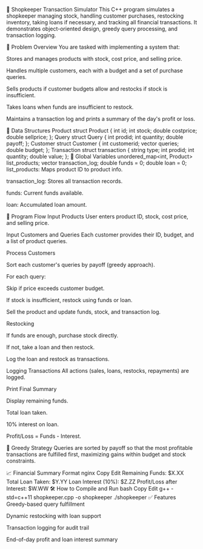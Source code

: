 🛒 Shopkeeper Transaction Simulator
This C++ program simulates a shopkeeper managing stock, handling customer purchases, restocking inventory, taking loans if necessary, and tracking all financial transactions. It demonstrates object-oriented design, greedy query processing, and transaction logging.

📌 Problem Overview
You are tasked with implementing a system that:

Stores and manages products with stock, cost price, and selling price.

Handles multiple customers, each with a budget and a set of purchase queries.

Sells products if customer budgets allow and restocks if stock is insufficient.

Takes loans when funds are insufficient to restock.

Maintains a transaction log and prints a summary of the day's profit or loss.

🧱 Data Structures
Product
struct Product {
    int id;
    int stock;
    double costprice;
    double sellprice;
};
Query
struct Query {
    int prodid;
    int quantity;
    double payoff;
};
Customer
struct Customer {
    int customerid;
    vector<Query> queries;
    double budget;
};
Transaction
struct transaction {
    string type;
    int prodid;
    int quantity;
    double value;
};
💾 Global Variables
unordered_map<int, Product> list_products;
vector<transaction> transaction_log;
double funds = 0;
double loan = 0;
list_products: Maps product ID to product info.

transaction_log: Stores all transaction records.

funds: Current funds available.

loan: Accumulated loan amount.

🔄 Program Flow
Input Products
User enters product ID, stock, cost price, and selling price.

Input Customers and Queries
Each customer provides their ID, budget, and a list of product queries.

Process Customers

Sort each customer's queries by payoff (greedy approach).

For each query:

Skip if price exceeds customer budget.

If stock is insufficient, restock using funds or loan.

Sell the product and update funds, stock, and transaction log.

Restocking

If funds are enough, purchase stock directly.

If not, take a loan and then restock.

Log the loan and restock as transactions.

Logging Transactions
All actions (sales, loans, restocks, repayments) are logged.

Print Final Summary

Display remaining funds.

Total loan taken.

10% interest on loan.

Profit/Loss = Funds - Interest.

🧠 Greedy Strategy
Queries are sorted by payoff so that the most profitable transactions are fulfilled first, maximizing gains within budget and stock constraints.

📈 Financial Summary Format
nginx
Copy
Edit
Remaining Funds: $X.XX
Total Loan Taken: $Y.YY
Loan Interest (10%): $Z.ZZ
Profit/Loss after Interest: $W.WW
🛠️ How to Compile and Run
bash
Copy
Edit
g++ -std=c++11 shopkeeper.cpp -o shopkeeper
./shopkeeper
✅ Features
Greedy-based query fulfillment

Dynamic restocking with loan support

Transaction logging for audit trail

End-of-day profit and loan interest summary
